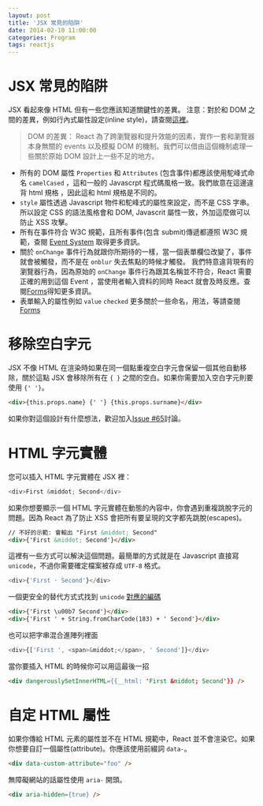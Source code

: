 ```yaml
---
layout: post
title: 'JSX 常見的陷阱'
date: 2014-02-10 11:00:00
categories: Program
tags: reactjs
---
```


# JSX 常見的陷阱
JSX 看起來像 HTML 但有一些您應該知道關鍵性的差異。
注意：對於和 DOM 之間的差異，例如行內式屬性設定(inline style)，請查閱[這裡](http://facebook.github.io/react/docs/dom-differences.html)。

<!--more-->

>DOM 的差異：
React 為了跨瀏覽器和提升效能的因素，實作一套和瀏覽器本身無關的 events 以及模擬 DOM 的機制。我們可以借由這個機制處理一些關於原始 DOM 設計上一些不足的地方。
* 所有的 DOM 屬性 `Properties` 和 `Attributes` (包含事件)都應該使用駝峰式命名 `camelCased` ，這和一般的 Javascrpt 程式碼風格一致。我們故意在這邊違背 html 規格 ，因此這和 html 規格是不同的。
* `style` 屬性透過 Javascript 物件和駝峰式的屬性來設定，而不是 CSS 字串。所以設定 CSS 的語法風格會和 DOM, Javascrit 屬性一致，外加這麼做可以防止 XSS 攻擊。
* 所有在事件符合 W3C 規範，且所有事件(包含 submit)傳遞都遵照 W3C 規範，查閱 [Event System](http://facebook.github.io/react/docs/events.html) 取得更多資訊。
* 關於 `onChange` 事件行為就跟你所期待的一樣，當一個表單欄位改變了，事件就會被觸發，而不是在 `onblur` 失去焦點的時候才觸發。 我們特意違背現有的瀏覽器行為，因為原始的 `onChange` 事件行為跟其名稱並不符合，React 需要正確的用到這個 Event ，當使用者輸入資料的同時 React 就會及時反應。查閱[Forms](http://facebook.github.io/react/docs/forms.html)得知更多資訊。
* 表單輸入的屬性例如 `value` `checked` 更多關於一些命名，用法，等請查閱 [Forms](http://facebook.github.io/react/docs/forms.html)

# 移除空白字元
JSX 不像 HTML 在渲染時如果在同一個點重複空白字元會保留一個其他自動移除，關於這點 JSX 會移除所有在 `{ }` 之間的空白。如果你需要加入空白字元則要使用 `{' '}`。

~~~html
<div>{this.props.name} {' '} {this.props.surname}</div>
~~~

如果你對這個設計有什麼想法，歡迎加入[Issue #65](https://github.com/facebook/react/issues/65)討論。

# HTML 字元實體
您可以插入 HTML 字元實體在 JSX 裡：

~~~js
<div>First &middot; Second</div>
~~~

如果你想要顯示一個 HTML 字元實體在動態的內容中，你會遇到重複跳脫字元的問題。因為 React 為了防止 XSS 會把所有要呈現的文字都先跳脫(escapes)。

~~~html
// 不好的示範: 會輸出 "First &middot; Second"
<div>{'First &middot; Second'}</div>
~~~

這裡有一些方式可以解決這個問題。最簡單的方式就是在 Javascript 直接寫 `unicode`，不過你需要確定檔案被存成 `UTF-8` 格式。

~~~js
<div>{'First · Second'}</div>
~~~

一個更安全的替代方式式找到 `unicode` [對應的編碼](http://www.fileformat.info/info/unicode/char/b7/index.htm)

~~~html
<div>{'First \u00b7 Second'}</div>
<div>{'First ' + String.fromCharCode(183) + ' Second'}</div>
~~~

也可以把字串混合進陣列裡面

~~~js
<div>{['First ', <span>&middot;</span>, ' Second']}</div>
~~~

當你要插入 HTML 的時候你可以用這最後一招

~~~html
<div dangerouslySetInnerHTML={{__html: 'First &middot; Second'}} />
~~~

# 自定 HTML 屬性
如果你傳給 HTML 元素的屬性並不在 HTML 規範中，React 並不會渲染它。如果你想要自訂一個屬性(attribute)。你應該使用前綴詞 `data-`。

~~~html
<div data-custom-attribute="foo" />
~~~

無障礙網站的話屬性使用 `aria-` 開頭。

~~~html
<div aria-hidden={true} />
~~~

